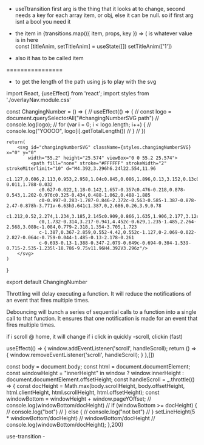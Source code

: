- useTtransition first arg is the thing that it looks at to change, second needs a key for each array item, or obj, else it can be null. so if first arg isnt a bool you need it

- the item in
{transitions.map(({ item, props, key }) => (
	is whatever value is in here   
	const [titleAnim, setTitleAnim] = useState([])
setTitleAnim(['1'])
- also it has to be called item


================
- to get the length of the path using js to play with the svg

import React, {useEffect} from 'react';
import styles from './overlayNav.module.css'

const ChangingNumber = () => {
	// useEffect(() => {
	// 	const logo = document.querySelectorAll("#changingNumberSVG path")
	// 	console.log(logo);
	// 	for (var i = 0; i < logo.length; i++) {
	// 		console.log("YOOOO", logo[i].getTotalLength())
	// 	}
  // })

	return(
		<svg id="changingNumberSVG" className={styles.changingNumberSVG} x="0" y="0"
			width="55.2" height="25.574" viewBox="0 0 55.2 25.574">
			 <path fill="none" stroke="#FFFFFF" strokeWidth="2" strokeMiterlimit="10" d="M4.392,3.296h6.24l22.554,11.96
				c1.127,0.606,2.113,0.953,2.958,1.04c0.845,0.086,1.896,0.13,3.152,0.13c0.563,0,1.159-0.011,1.788-0.032
				c0.627-0.022,1.18-0.142,1.657-0.357c0.476-0.218,0.878-0.543,1.202-0.976c0.325-0.434,0.488-1.062,0.488-1.885
				c0-0.997-0.283-1.787-0.846-2.372c-0.563-0.585-1.387-0.878-2.47-0.878h-3.771v-6.63h3.641c1.387,0,2.686,0.26,3.9,0.78
				c1.212,0.52,2.274,1.234,3.185,2.145c0.909,0.866,1.635,1.906,2.177,3.12c0.542,1.213,0.812,2.513,0.812,3.9
				c0,1.732-0.314,3.217-0.941,4.452c-0.629,1.235-1.485,2.264-2.568,3.088c-1.084,0.779-2.318,1.354-3.705,1.723
				c-1.387,0.367-2.859,0.552-4.42,0.552c-1.127,0-2.069-0.022-2.827-0.064c-0.759-0.044-1.485-0.13-2.178-0.261
				c-0.693-0.13-1.388-0.347-2.079-0.649c-0.694-0.304-1.539-0.715-2.535-1.235l-18.786-9.75v11.96H4.392V3.296z"/>
		</svg>
	)
}

export default ChangingNumber


Throttling will delay executing a function. It will reduce the notifications of an event that fires multiple times.

Debouncing will bunch a series of sequential calls to a function into a single call to that function. It ensures that one notification is made for an event that fires multiple times.

if i scroll @ home, it will change if i click in quickly
-scroll, clickin (fast)


  useEffect(() => {
    window.addEventListener('scroll', handleScroll);
    return () => {
      window.removeEventListener('scroll', handleScroll);
    }
  },[])

  const body = document.body;
  const html = document.documentElement;
  const windowHeight = "innerHeight" in window ? window.innerHeight : document.documentElement.offsetHeight;
  const handleScroll =
	_.throttle(() => {
     const docHeight = Math.max(body.scrollHeight, body.offsetHeight, html.clientHeight,  html.scrollHeight, html.offsetHeight);
     const windowBottom = windowHeight + window.pageYOffset;
     // console.log(windowBottom/docHeight)
     // if (windowBottom >= docHeight) {
     //    console.log("bot")
     // } else {
     //   console.log("not bot")
     // }
     setLineHeight(5 * windowBottom/docHeight)
     // windowBottom/docHeight
     // console.log(windowBottom/docHeight);
   },200)


use-transition -

